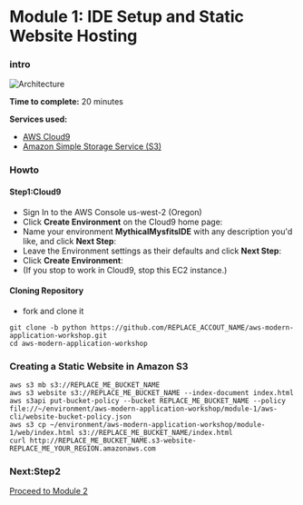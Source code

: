 # Module 1: IDE Setup and Static Website Hosting
### intro
![Architecture](/images/module-1/architecture-module-1.png)

**Time to complete:** 20 minutes

**Services used:**
* [AWS Cloud9](https://aws.amazon.com/cloud9/)
* [Amazon Simple Storage Service (S3)](https://aws.amazon.com/s3/)

### Howto
#### Step1:Cloud9
- Sign In to the AWS Console us-west-2 (Oregon)
- Click **Create Environment** on the Cloud9 home page:
- Name your environment **MythicalMysfitsIDE** with any description you'd like, and click **Next Step**:
- Leave the Environment settings as their defaults and click **Next Step**:
- Click **Create Environment**:
- (If you stop to work in Cloud9, stop this EC2 instance.)

#### Cloning Repository
- fork and clone it 
```
git clone -b python https://github.com/REPLACE_ACCOUT_NAME/aws-modern-application-workshop.git
cd aws-modern-application-workshop
```

### Creating a Static Website in Amazon S3
```
aws s3 mb s3://REPLACE_ME_BUCKET_NAME
aws s3 website s3://REPLACE_ME_BUCKET_NAME --index-document index.html
aws s3api put-bucket-policy --bucket REPLACE_ME_BUCKET_NAME --policy file://~/environment/aws-modern-application-workshop/module-1/aws-cli/website-bucket-policy.json
aws s3 cp ~/environment/aws-modern-application-workshop/module-1/web/index.html s3://REPLACE_ME_BUCKET_NAME/index.html
curl http://REPLACE_ME_BUCKET_NAME.s3-website-REPLACE_ME_YOUR_REGION.amazonaws.com
```


### Next:Step2
[Proceed to Module 2](/module-2)



